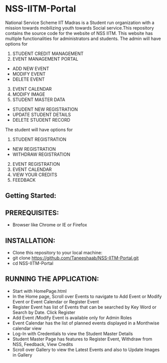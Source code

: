 # NSS-IITM-Portal
National Service Scheme IIT Madras is a Student run organization with a mission towards mobilizing youth towards Social service.This repository contains the source code for the website of NSS IITM. This website has multiple functionalities for administrators and students.
The admin will have options for 
1. STUDENT CREDIT MANAGEMENT
2. EVENT MANAGEMENT PORTAL
  *	  ADD NEW EVENT
  *	  MODIFY EVENT
  *	  DELETE EVENT
3. EVENT CALENDAR
4. MODIFY IMAGE
5. STUDENT MASTER DATA
*	STUDENT NEW REGISTRATION
*	UPDATE STUDENT DETAILS
*	DELETE STUDENT RECORD
  
The student will have options for
1. STUDENT REGISTRATION
*	NEW REGISTRATION
*	WITHDRAW REGISTRATION
2. EVENT REGISTRATION
3. EVENT CALENDAR
4. VIEW YOUR CREDITS
5. FEEDBACK

##  Getting Started:

## PREREQUISITES:
* Browser like Chrome or IE or Firefox

## INSTALLATION:
* Clone this repository to your local machine:
* git clone https://github.com/Taneeshaab/NSS-IITM-Portal.git 
* cd NSS-IITM-Portal

## RUNNING THE APPLICATION:
* Start with HomePage.html
* In the Home page, Scroll over Events to navigate to Add Event or Modify Event or Event Calendar or Register Event
* Register Event has list of Events that can be searched by Key Word or Search by Date. Click Register
* Add Event /Modify Event is available only for Admin Roles
* Event Calendar has the list of planned events displayed in a Monthwise calendar view
* Log-In with Credentials to view the Student Master Details
* Student Master Page has features to Register Event, Withdraw from NSS, Feedback, View Credits
* Scroll over Gallery to view the Latest Events and also to Update Images in Gallery







